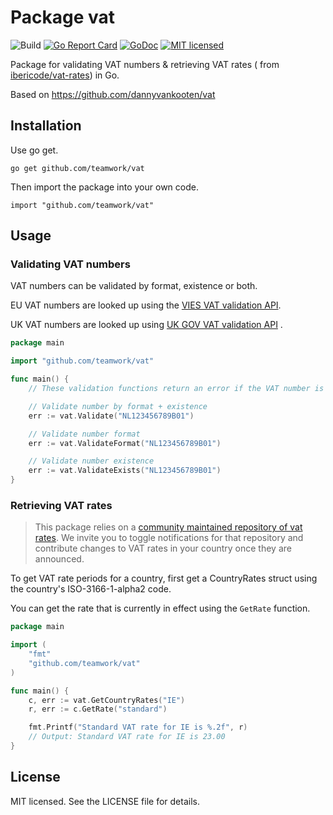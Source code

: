 Package vat
===

![Build](https://github.com/Teamwork/vat/actions/workflows/build.yml/badge.svg)
[![Go Report Card](https://goreportcard.com/badge/github.com/teamwork/vat/v3)](https://goreportcard.com/report/github.com/teamwork/vat/v3)
[![GoDoc](https://godoc.org/github.com/teamwork/vat/v3?status.svg)](https://godoc.org/github.com/teamwork/vat/v3)
[![MIT licensed](https://img.shields.io/badge/license-MIT-blue.svg)](https://raw.githubusercontent.com/teamwork/vat/master/LICENSE)

Package for validating VAT numbers & retrieving VAT rates (
from [ibericode/vat-rates](https://github.com/ibericode/vat-rates)) in Go.

Based on https://github.com/dannyvankooten/vat

## Installation

Use go get.

``` 
go get github.com/teamwork/vat
```

Then import the package into your own code.

```
import "github.com/teamwork/vat"
```

## Usage

### Validating VAT numbers

VAT numbers can be validated by format, existence or both.

EU VAT numbers are looked up using the [VIES VAT validation API](http://ec.europa.eu/taxation_customs/vies/).

UK VAT numbers are looked up
using [UK GOV VAT validation API](https://developer.service.hmrc.gov.uk/api-documentation/docs/api/service/vat-registered-companies-api/1.0)
.

```go
package main

import "github.com/teamwork/vat"

func main() {
	// These validation functions return an error if the VAT number is invalid. If no error, then it is valid.

	// Validate number by format + existence
	err := vat.Validate("NL123456789B01")

	// Validate number format
	err := vat.ValidateFormat("NL123456789B01")

	// Validate number existence
	err := vat.ValidateExists("NL123456789B01")
}
```

### Retrieving VAT rates

> This package relies on a [community maintained repository of vat rates](https://github.com/ibericode/vat-rates). We
> invite you to toggle notifications for that repository and contribute changes to VAT rates in your country once they
> are announced.

To get VAT rate periods for a country, first get a CountryRates struct using the country's ISO-3166-1-alpha2 code.

You can get the rate that is currently in effect using the `GetRate` function.

```go
package main

import (
	"fmt"
	"github.com/teamwork/vat"
)

func main() {
	c, err := vat.GetCountryRates("IE")
	r, err := c.GetRate("standard")

	fmt.Printf("Standard VAT rate for IE is %.2f", r)
	// Output: Standard VAT rate for IE is 23.00
}
```

## License

MIT licensed. See the LICENSE file for details.
